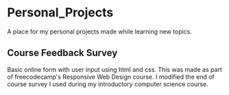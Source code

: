 # Personal_Projects
A place for my personal projects made while learning new topics.

## Course Feedback Survey
Basic online form with user input using html and css.  This was made as part of freecodecamp's Responsive Web Design course.  I modified the end of course survey I used during my introductory computer science course.
